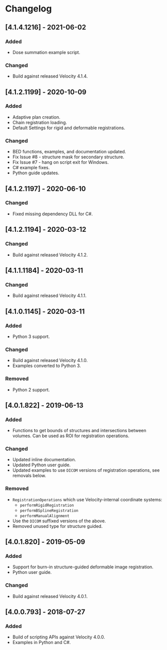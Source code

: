 # Changelog

## [4.1.4.1216] - 2021-06-02
### Added
- Dose summation example script.

### Changed
- Build against released Velocity 4.1.4.

## [4.1.2.1199] - 2020-10-09

### Added
- Adaptive plan creation.
- Chain registration loading.
- Default Settings for rigid and deformable registrations.
 
### Changed
- BED functions, examples, and documentation updated.
- Fix Issue #8 - structure mask for secondary structure.
- Fix Issue #7 - hang on script exit for Windows.
- C# example fixes.
- Python guide updates.

## [4.1.2.1197] - 2020-06-10
### Changed
- Fixed missing dependency DLL for C#.

## [4.1.2.1194] - 2020-03-12
### Changed
- Build against released Velocity 4.1.2.

## [4.1.1.1184] - 2020-03-11
### Changed
- Build against released Velocity 4.1.1.

## [4.1.0.1145] - 2020-03-11
### Added
- Python 3 support.

### Changed
- Build against released Velocity 4.1.0.
- Examples converted to Python 3.

### Removed
- Python 2 support.

## [4.0.1.822] - 2019-06-13
### Added
- Functions to get bounds of structures and intersections between volumes.  Can be used as ROI for registration operations.

### Changed
- Updated inline documentation.
- Updated Python user guide.
- Updated examples to use `DICOM` versions of registration operations, see removals below.

### Removed
- `RegistrationOperations` which use Velocity-internal coordinate systems:
  - `performRigidRegistration`
  - `performBSplineRegistration`
  - `performManualAlignment`
- Use the `DICOM` suffixed versions of the above.
- Removed unused type for structure guided.

 
## [4.0.1.820] - 2019-05-09
### Added
- Support for burn-in structure-guided deformable image registration.
- Python user guide.

### Changed
- Build against released Velocity 4.0.1.


## [4.0.0.793] - 2018-07-27
### Added
- Build of scripting APIs against Velocity 4.0.0.
- Examples in Python and C#. 
